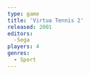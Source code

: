 ```yaml
---
type: game
title: 'Virtua Tennis 2'
released: 2001
editors: 
  -Sega
players: 4
genres:
  - Sport
---
```

